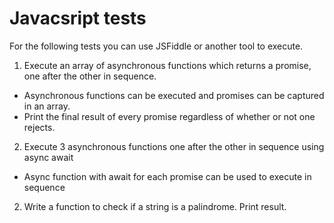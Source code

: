 # Javacsript tests

For the following tests you can use JSFiddle or another tool to execute.

1. Execute an array of asynchronous functions which returns a promise, one after the other in sequence.  
  - Asynchronous functions can be executed and promises can be captured in an array.  
  - Print the final result of every promise regardless of whether or not one rejects.

2. Execute 3 asynchronous functions one after the other in sequence using async await
  - Async function with await for each promise can be used to execute in sequence

2. Write a function to check if a string is a palindrome. Print result.
